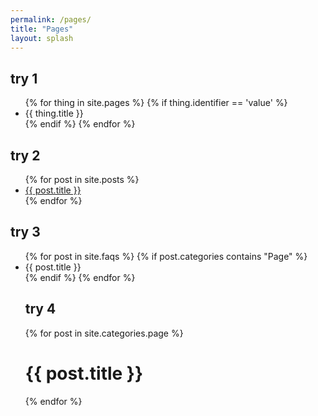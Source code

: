 ```yaml
---
permalink: /pages/
title: "Pages"
layout: splash
---
```


## try 1

<ul>
  {% for thing in site.pages %}
    {% if thing.identifier == 'value' %}
  <li>
    {{ thing.title }}
  </li>
  {% endif %}
  {% endfor %}
</ul>


## try 2

<ul>
  {% for post in site.posts %}
    <li>
      <a href="{{ post.url }}">{{ post.title }}</a>
    </li>
  {% endfor %}
</ul>

## try 3

<ul>
{% for post in site.faqs %} 
{% if post.categories contains "Page" %}
 <li>{{ post.title }}</li> 
{% endif %}
{% endfor %}

## try 4
  
{% for post in site.categories.page %}
  <h1>{{ post.title }}</h1>
{% endfor %}
